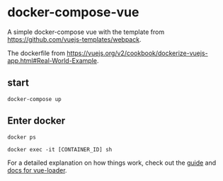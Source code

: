 # docker-compose-vue

A simple docker-compose vue with the template from https://github.com/vuejs-templates/webpack.

The dockerfile from https://vuejs.org/v2/cookbook/dockerize-vuejs-app.html#Real-World-Example.

## start
```
docker-compose up
```
## Enter docker
```
docker ps
```
```
docker exec -it [CONTAINER_ID] sh
```
For a detailed explanation on how things work, check out the [guide](http://vuejs-templates.github.io/webpack/) and [docs for vue-loader](http://vuejs.github.io/vue-loader).
